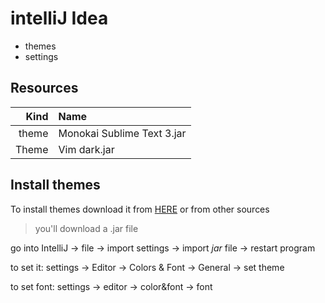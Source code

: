 # intelliJ Idea
- themes
- settings

## Resources

| Kind | Name |
| ---: | :--- |
| theme | Monokai Sublime Text 3.jar |
| Theme | Vim dark.jar |

## Install themes

To install themes download it from
[HERE](http://color-themes.com/)
or from other sources

> you'll download a .jar file

go into IntelliJ -> file -> import settings -> import *jar* file -> restart program

to set it: settings -> Editor -> Colors & Font -> General -> set theme

to set font:  settings -> editor -> color&font -> font
